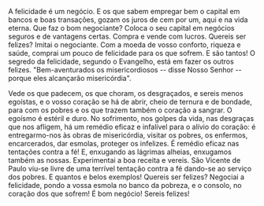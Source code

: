 A felicidade é um negócio. E os que sabem empregar bem o capital em bancos e boas transações, gozam os juros de cem por um, aqui e na vida eterna. Que faz o bom negociante? Coloca o seu capital em negócios seguros e de vantagens certas. Compra e vende com lucros. Quereis ser felizes? Imitai o negociante. Com a moeda de vosso conforto, riqueza e saúde, comprai um pouco de felicidade para os que sofrem. E são tantos! O segredo da felicidade, segundo o Evangelho, está em fazer os outros felizes. "Bem-aventurados os misericordiosos -- disse Nosso Senhor -- porque eles alcançarão misericórdia".

Vede os que padecem, os que choram, os desgraçados, e sereis menos egoístas, e o vosso coração se há de abrir, cheio de ternura e de bondade, para com os pobres e os que trazem também o coração a sangrar. O egoísmo é estéril e duro. No sofrimento, nos golpes da vida, nas desgraças que nos afligem, há um remédio eficaz e infalível para o alívio do coração: é entregarmo-nos às obras de misericórdia, visitar os pobres, os enfermos, encarcerados, dar esmolas, proteger os infelizes. É remédio eficaz nas tentações contra a fé! E, enxugando as lágrimas alheias, enxugamos também as nossas. Experimentai a boa receita e vereis. São Vicente de Paulo viu-se livre de uma terrível tentação contra a fé dando-se ao serviço dos pobres. E quantos e belos exemplos! Quereis ser felizes? Negociai a felicidade, pondo a vossa esmola no banco da pobreza, e o consolo, no coração dos que sofrem! É bom negócio! Sereis felizes!